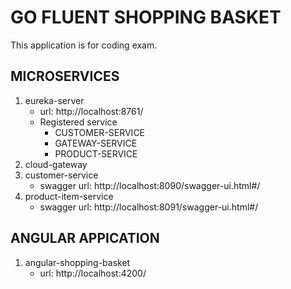# GO FLUENT SHOPPING BASKET
 
 This application is for coding exam.

## MICROSERVICES
 1. eureka-server
    - url: http://localhost:8761/
     - Registered service
        - CUSTOMER-SERVICE
        - GATEWAY-SERVICE
        - PRODUCT-SERVICE
 2. cloud-gateway
 3. customer-service
    - swagger url: http://localhost:8090/swagger-ui.html#/
 4. product-item-service
    - swagger url: http://localhost:8091/swagger-ui.html#/
    
## ANGULAR APPICATION
 1. angular-shopping-basket
    - url: http://localhost:4200/

    
 
 
  
